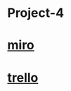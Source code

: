 # Project-4
# [miro](https://miro.com/app/board/uXjVP9_OoI0=/?share_link_id=208089297812)
# [trello](https://trello.com/b/o2fG08vr/project-4)
